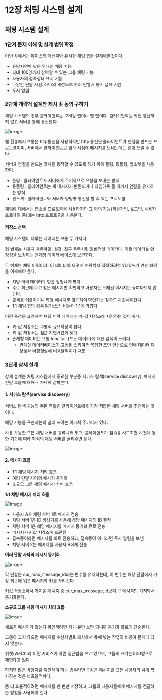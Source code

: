 # 12장 채팅 시스템 설계

## 채팅 시스템 설계

### 1단계 문제 이해 및 설계 범위 확정

이번 장에서는 페이스북 메신저와 유사한 채팅 앱을 설계해볼것이다.

* 응답지연이 낮은 일대일 채팅 기능
* 최대 100명까지 참여할 수 있는 그룹 채팅 기능
* 사용자의 접속상태 표시 기능
* 다양한 단말 지원. 하나의 계정으로 여러 단말에 동시 접속 지원
* 푸시 알림

### 2단계 개략적 설계안 제시 및 동의 구하기

채팅 시스템의 경우 클라이언트는 모바일 앱이나 웹 앱이다. 클라이언트는 직접 통신하지 않고 서버를 통해 통신한다.

![image](https://github.com/user-attachments/assets/a85a1209-b4bd-4cf8-897f-0993461230e1)

웹 환경에서 보통은 http통신을 사용하지만 http 통신은 클라이언트가 연결을 만드는 프로토콜이며, 서버에서 클라이언트로 임의 시점에 메시지를 보내는데는 쉽게 쓰일 수 없다.

서버가 연결을 만드는 것처럼 동작할 수 있도록 하기 위해 폴링, 롱폴링, 웹소켓을 사용한다.

* 폴링 : 클라이언트가 서버에게 주기적으로 요청을 보내는 방식
* 롱폴링 : 클라이언트는 새 메시지가 반환되거나 타임아웃 될 때까지 연결을 유지하는 방식
* 웹소켓 : 클라이언트와 서버가 양방향 통신을 할 수 있는 프로토콜

채팅에 대해서는 웹소켓 프로토콜을 사용하지만 그 외의 기능(회원가입, 로그인, 사용자 프로파일 등)에는 http 프로토콜을 사용한다.

#### 저장소 선택

채팅 시스템이 다루는 데이터는 보통 두 가지다.

첫 번째는 사용자 프로파일, 설정, 친구 목록처럼 일반적인 데이터다. 이런 데이터는 안정성을 보장하는 관계형 데이터 베이스에 보관한다.

두 번째는 채팅 이력이다. 이 데이터를 어떻게 보관할지 결정하려면 읽기/쓰기 연산 패턴을 이해해야 한다.

* 채팅 이력 데이터의 양은 엄청나게 많다.
* 주로 최근에 주고 받은 메시지만 확인하고 사용자는 오래된 메시지는 들여다보지 않는다.
* 검색을 이용하거나 특정 메시지로 점프하여 확인하는 경우도 지원해야한다.
* 1:1 채팅 앱의 경우 읽기:쓰기 비율이 1:1에 가깝다.

이런 특성을 고려하여 채팅 이력 데이터는 키-값 저장소에 저장하는 것이 좋다.

* 키-값 저장소는 수평적 규모확장이 쉽다.
* 키-값 저장소는 접근 지연시간이 낮다.
* 관계형 데이터는 보통 long tail (드문 데이터)에 대한 검색이 느리다.
  * 관계형 데이터베이스가 고정된 스키마와 복잡한 조인 연산으로 인해 데이터 다양성과 비정형성에 비효율적이기 때문

### 3단계 상세 설계

상세 설계는 채팅 시스템에서 중요한 부분중 서비스 탐색(service discovery), 메시지 전달 흐름에 대해서 자세히 살펴본다.

#### 1. 서비스 탐색(service discovery)

서비스 탐색 기능의 주된 역할은 클라이언트에게 가장 적합한 채팅 서버를 추천하는 것이다.

해당 기능을 구현하는데 널리 쓰이는 아파치 주키퍼가 있다.

사용 가능한 모든 채팅 서버를 등록시켜 두고, 클라이언트가 접속을 시도하면 사전에 정한 기준에 따라 최적의 채팅 서버를 골라주면 된다.

![image](https://github.com/user-attachments/assets/eb891f62-0665-4993-9249-afb47baaf54b)

#### 2. 메시지 흐름

* 1:1 채팅 메시지 처리 흐름
* 여러 단말 사이의 메시지 동기화
* 소규모 그룹 채팅 메시지 처리 흐름

**1:1 채팅 메시지 처리 흐름**

![image](https://github.com/user-attachments/assets/bad4f131-41f0-4aa1-bab2-c064c40b8147)

* 사용자 A가 채팅 서버 1로 메시지 전송
* 채팅 서버 1은 ID 생성기를 사용해 해당 메시지의 ID 결정
* 채팅 서버 1은 해당 메시지를 메시지 동기화 큐로 전송
* 메시지가 키값 저장소에 보관됨
* 접속중이라면 메시지를 바로 전송하고, 접속중이 아니라면 푸시 알림을 보냄
* 채팅 서버 2는 메시지를 사용자 B에게 전송

**여러 단말 사이의 메시지 동기화**

![image](https://github.com/user-attachments/assets/34774db7-4867-4259-9de1-76bc700080dc)

각 단말은 cur\_max\_message\_id라는 변수를 유지하는데, 이 변수는 해당 단말에서 가장 최근에 읽은 메시지의 ID를 가리킨다.

키값 저장소에서 가져온 메시지 중 cur\_max\_message\_id보다 큰 메시지만 가져와서 동기화한다.

**소규모 그룹 채팅 메시지 처리 흐름**

![image](https://github.com/user-attachments/assets/7cd31898-abae-4d59-8dc7-12e6840f7594)

새로운 메시지가 왔는지 확인하려면 자기 큐만 보면 되니까 동기화 플로가 단순한다.

그룹이 크지 않으면 메시지를 수신자별로 복사해서 큐에 넣는 작업의 비용이 문제가 되지 않는다.

위챗(WeChat) 이란 서비스가 이런 접근법을 쓰고 있으며, 그룹의 크기는 500명으로 제한하고 있다.

하지만 많은 사용자를 지원해야 하는 경우라면 똑같은 메시지를 모든 사용자의 큐에 복사하는 것은 비효율적이다.

좀 더 효율적이려면 메시지를 한 번만 저장하고, 그룹의 사용자들에게 메시지를 전달하는 방법을 사용해야 한다.
